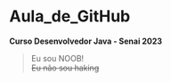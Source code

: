# Aula_de_GitHub
__Curso Desenvolvedor Java - Senai 2023__



>Eu sou NOOB!<br>
~~Eu não sou haking~~